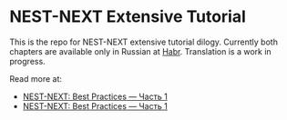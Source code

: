 # NEST-NEXT Extensive Tutorial

This is the repo for NEST-NEXT extensive tutorial dilogy. Currently both chapters are available only in Russian at [Habr](habr.com). Translation is a work in progress.

Read more at:

- [NEST-NEXT: Best Practices — Часть 1](https://habr.com/ru/post/570886/)
- [NEST-NEXT: Best Practices — Часть 1](https://habr.com/ru/post/571032/)
